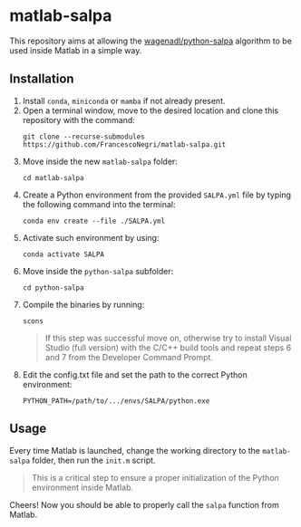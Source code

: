 # matlab-salpa
This repository aims at allowing the [wagenadl/python-salpa](https://github.com/wagenadl/python-salpa/tree/master) algorithm to be used inside Matlab in a simple way.

## Installation
1) Install `conda`, `miniconda` or `mamba` if not already present.
2) Open a terminal window, move to the desired location and clone this repository with the command:
    ```
    git clone --recurse-submodules https://github.com/FrancescoNegri/matlab-salpa.git
    ```
3) Move inside the new `matlab-salpa` folder:
    ```
    cd matlab-salpa
    ```
4) Create a Python environment from the provided `SALPA.yml` file by typing the following command into the terminal:
    ```
    conda env create --file ./SALPA.yml
    ```
5) Activate such environment by using:
    ```
    conda activate SALPA
    ```
6) Move inside the `python-salpa` subfolder:
    ```
    cd python-salpa
    ```
7) Compile the binaries by running:
    ```
    scons
    ```
    > If this step was successful move on, otherwise try to install Visual Studio (full version) with the C/C++ build tools and repeat steps 6 and 7 from the Developer Command Prompt.
8) Edit the config.txt file and set the path to the correct Python environment:
    ```
    PYTHON_PATH=/path/to/.../envs/SALPA/python.exe
    ```
## Usage
Every time Matlab is launched, change the working directory to the `matlab-salpa` folder, then run the `init.m` script.

> This is a critical step to ensure a proper initialization of the Python environment inside Matlab.

Cheers! Now you should be able to properly call the `salpa` function from Matlab.